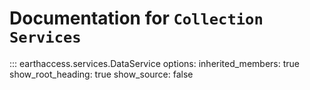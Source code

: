 # Documentation for `Collection Services`

::: earthaccess.services.DataService
    options:
      inherited_members: true
    show_root_heading: true
    show_source: false
